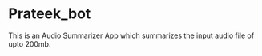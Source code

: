 # Prateek_bot

This is an Audio Summarizer App which summarizes the input audio file of upto 200mb.
